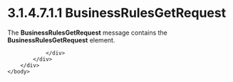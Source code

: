 <html dir="LTR" xmlns:mshelp="http://msdn.microsoft.com/mshelp" xmlns:ddue="http://ddue.schemas.microsoft.com/authoring/2003/5" xmlns:xlink="http://www.w3.org/1999/xlink" xmlns:tool="http://www.microsoft.com/tooltip">
    <head>
        <meta http-equiv="Content-Type" content="text/html; CHARSET=utf-8"></meta>
        <meta name="save" content="history"></meta>
        <title>3.1.4.7.1.1 BusinessRulesGetRequest</title>
        <xml>
            <mshelp:toctitle title="3.1.4.7.1.1 BusinessRulesGetRequest"></mshelp:toctitle>
            <mshelp:rltitle title="[MS-SSMDSWS-15]: BusinessRulesGetRequest"></mshelp:rltitle>
            <mshelp:keyword index="A" term="7650f25c-218c-4099-bd63-76beeaee7893"></mshelp:keyword>
            <mshelp:attr name="DCSext.ContentType" value="open specification"></mshelp:attr>
            <mshelp:attr name="AssetID" value="7650f25c-218c-4099-bd63-76beeaee7893"></mshelp:attr>
            <mshelp:attr name="TopicType" value="kbRef"></mshelp:attr>
            <mshelp:attr name="DCSext.Title" value="[MS-SSMDSWS-15]: BusinessRulesGetRequest" />
        </xml>
    </head>
    <body>
        <div id="header">
            <h1 class="heading">3.1.4.7.1.1 BusinessRulesGetRequest</h1>
        </div>
        <div id="mainSection">
            <div id="mainBody">
                <div id="allHistory" class="saveHistory"></div>
                <div id="sectionSection0" class="section" name="collapseableSection">
                    

<p>The <b>BusinessRulesGetRequest</b> message contains the <b>BusinessRulesGetRequest</b>
element.</p>


                </div>
            </div>
        </div>
    </body>
</html>